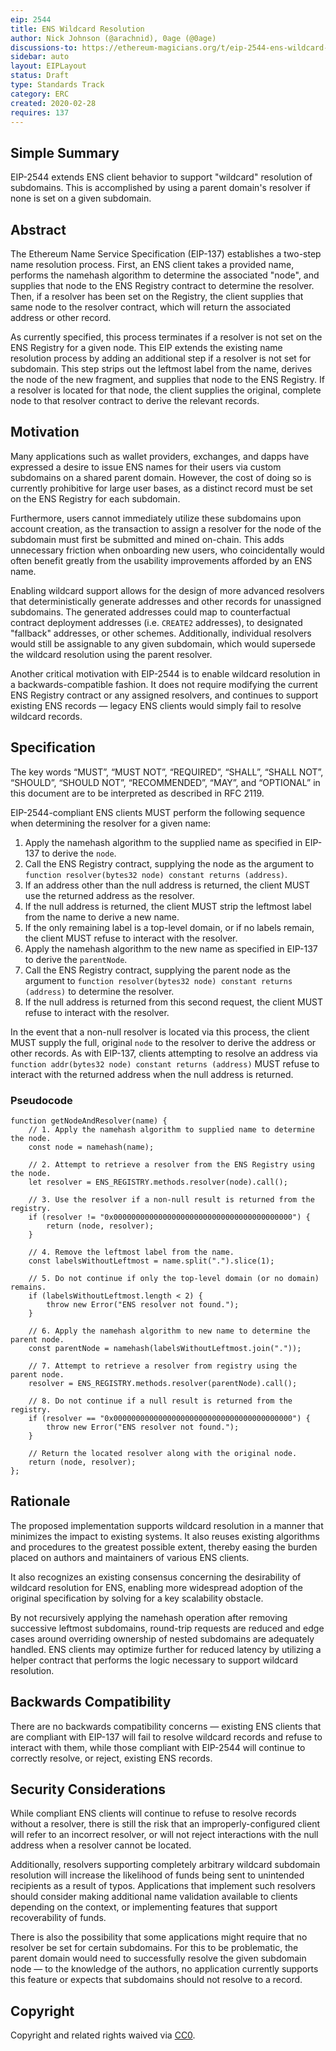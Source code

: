 ```yaml
---
eip: 2544
title: ENS Wildcard Resolution
author: Nick Johnson (@arachnid), 0age (@0age)
discussions-to: https://ethereum-magicians.org/t/eip-2544-ens-wildcard-resolution
sidebar: auto
layout: EIPLayout
status: Draft
type: Standards Track
category: ERC
created: 2020-02-28
requires: 137
---
```


## Simple Summary

EIP-2544 extends ENS client behavior to support "wildcard" resolution of subdomains. This is accomplished by using a parent domain's resolver if none is set on a given subdomain.

## Abstract

The Ethereum Name Service Specification (EIP-137) establishes a two-step name resolution process. First, an ENS client takes a provided name, performs the namehash algorithm to determine the associated "node", and supplies that node to the ENS Registry contract to determine the resolver. Then, if a resolver has been set on the Registry, the client supplies that same node to the resolver contract, which will return the associated address or other record.

As currently specified, this process terminates if a resolver is not set on the ENS Registry for a given node. This EIP extends the existing name resolution process by adding an additional step if a resolver is not set for subdomain. This step strips out the leftmost label from the name, derives the node of the new fragment, and supplies that node to the ENS Registry. If a resolver is located for that node, the client supplies the original, complete node to that resolver contract to derive the relevant records.

## Motivation

Many applications such as wallet providers, exchanges, and dapps have expressed a desire to issue ENS names for their users via custom subdomains on a shared parent domain. However, the cost of doing so is currently prohibitive for large user bases, as a distinct record must be set on the ENS Registry for each subdomain.

Furthermore, users cannot immediately utilize these subdomains upon account creation, as the transaction to assign a resolver for the node of the subdomain must first be submitted and mined on-chain. This adds unnecessary friction when onboarding new users, who coincidentally would often benefit greatly from the usability improvements afforded by an ENS name.

Enabling wildcard support allows for the design of more advanced resolvers that deterministically generate addresses and other records for unassigned subdomains. The generated addresses could map to counterfactual contract deployment addresses (i.e. `CREATE2` addresses), to designated "fallback" addresses, or other schemes. Additionally, individual resolvers would still be assignable to any given subdomain, which would supersede the wildcard resolution using the parent resolver.

Another critical motivation with EIP-2544 is to enable wildcard resolution in a backwards-compatible fashion. It does not require modifying the current ENS Registry contract or any assigned resolvers, and continues to support existing ENS records — legacy ENS clients would simply fail to resolve wildcard records.

## Specification

The key words “MUST”, “MUST NOT”, “REQUIRED”, “SHALL”, “SHALL NOT”, “SHOULD”, “SHOULD NOT”, “RECOMMENDED”, “MAY”, and “OPTIONAL” in this document are to be interpreted as described in RFC 2119.

EIP-2544-compliant ENS clients MUST perform the following sequence when determining the resolver for a given name:

1. Apply the namehash algorithm to the supplied name as specified in EIP-137 to derive the `node`.
2. Call the ENS Registry contract, supplying the node as the argument to `function resolver(bytes32 node) constant returns (address)`.
3. If an address other than the null address is returned, the client MUST use the returned address as the resolver.
4. If the null address is returned, the client MUST strip the leftmost label from the name to derive a new name.
5. If the only remaining label is a top-level domain, or if no labels remain, the client MUST refuse to interact with the resolver.
6. Apply the namehash algorithm to the new name as specified in EIP-137 to derive the `parentNode`.
7. Call the ENS Registry contract, supplying the parent node as the argument to `function resolver(bytes32 node) constant returns (address)` to determine the resolver.
8. If the null address is returned from this second request, the client MUST refuse to interact with the resolver.

In the event that a non-null resolver is located via this process, the client MUST supply the full, original `node` to the resolver to derive the address or other records. As with EIP-137, clients attempting to resolve an address via `function addr(bytes32 node) constant returns (address)` MUST refuse to interact with the returned address when the null address is returned.

### Pseudocode

```
function getNodeAndResolver(name) {
    // 1. Apply the namehash algorithm to supplied name to determine the node.
    const node = namehash(name);

    // 2. Attempt to retrieve a resolver from the ENS Registry using the node.
    let resolver = ENS_REGISTRY.methods.resolver(node).call();

    // 3. Use the resolver if a non-null result is returned from the registry.
    if (resolver != "0x0000000000000000000000000000000000000000") {
        return (node, resolver);
    }

    // 4. Remove the leftmost label from the name.
    const labelsWithoutLeftmost = name.split(".").slice(1);

    // 5. Do not continue if only the top-level domain (or no domain) remains.
    if (labelsWithoutLeftmost.length < 2) {
        throw new Error("ENS resolver not found.");
    }

    // 6. Apply the namehash algorithm to new name to determine the parent node.
    const parentNode = namehash(labelsWithoutLeftmost.join("."));

    // 7. Attempt to retrieve a resolver from registry using the parent node.
    resolver = ENS_REGISTRY.methods.resolver(parentNode).call();

    // 8. Do not continue if a null result is returned from the registry.
    if (resolver == "0x0000000000000000000000000000000000000000") {
        throw new Error("ENS resolver not found.");
    }

    // Return the located resolver along with the original node.
    return (node, resolver);
};
```

## Rationale

The proposed implementation supports wildcard resolution in a manner that minimizes the impact to existing systems. It also reuses existing algorithms and procedures to the greatest possible extent, thereby easing the burden placed on authors and maintainers of various ENS clients.

It also recognizes an existing consensus concerning the desirability of wildcard resolution for ENS, enabling more widespread adoption of the original specification by solving for a key scalability obstacle.

By not recursively applying the namehash operation after removing successive leftmost subdomains, round-trip requests are reduced and edge cases around overriding ownership of nested subdomains are adequately handled. ENS clients may optimize further for reduced latency by utilizing a helper contract that performs the logic necessary to support wildcard resolution.

## Backwards Compatibility

There are no backwards compatibility concerns — existing ENS clients that are compliant with EIP-137 will fail to resolve wildcard records and refuse to interact with them, while those compliant with EIP-2544 will continue to correctly resolve, or reject, existing ENS records.

## Security Considerations

While compliant ENS clients will continue to refuse to resolve records without a resolver, there is still the risk that an improperly-configured client will refer to an incorrect resolver, or will not reject interactions with the null address when a resolver cannot be located.

Additionally, resolvers supporting completely arbitrary wildcard subdomain resolution will increase the likelihood of funds being sent to unintended recipients as a result of typos. Applications that implement such resolvers should consider making additional name validation available to clients depending on the context, or implementing features that support recoverability of funds.

There is also the possibility that some applications might require that no resolver be set for certain subdomains. For this to be problematic, the parent domain would need to successfully resolve the given subdomain node — to the knowledge of the authors, no application currently supports this feature or expects that subdomains should not resolve to a record.

## Copyright

Copyright and related rights waived via [CC0](https://creativecommons.org/publicdomain/zero/1.0/).
